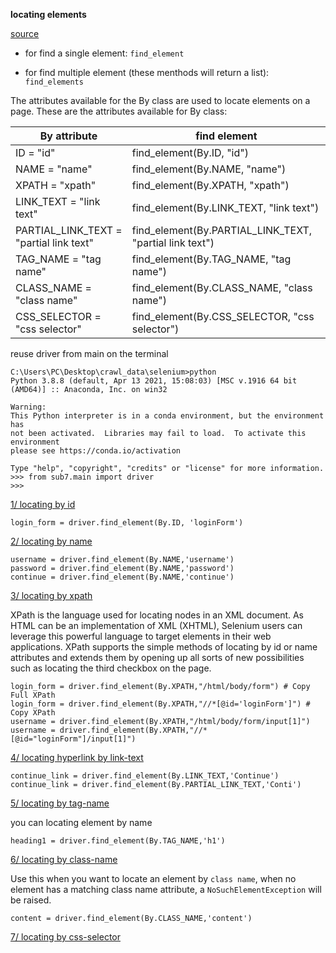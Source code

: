 **locating elements**

[source](https://selenium-python.readthedocs.io/locating-elements.html)

- for find a single element: `find_element`

- for find multiple element (these menthods will return a list): `find_elements`

The attributes available for the By class are used to locate elements on a page. These are the attributes available for By class:

|By attribute|find element|
|---|---|
|ID = "id"|find_element(By.ID, "id")|
|NAME = "name"|find_element(By.NAME, "name")|
|XPATH = "xpath"|find_element(By.XPATH, "xpath")|
|LINK_TEXT = "link text"|find_element(By.LINK_TEXT, "link text")|
|PARTIAL_LINK_TEXT = "partial link text"|find_element(By.PARTIAL_LINK_TEXT, "partial link text")|
|TAG_NAME = "tag name"|find_element(By.TAG_NAME, "tag name")|
|CLASS_NAME = "class name"|find_element(By.CLASS_NAME, "class name")|
|CSS_SELECTOR = "css selector"|find_element(By.CSS_SELECTOR, "css selector")|

reuse driver from main on the terminal

    C:\Users\PC\Desktop\crawl_data\selenium>python
    Python 3.8.8 (default, Apr 13 2021, 15:08:03) [MSC v.1916 64 bit (AMD64)] :: Anaconda, Inc. on win32

    Warning:
    This Python interpreter is in a conda environment, but the environment has
    not been activated.  Libraries may fail to load.  To activate this environment
    please see https://conda.io/activation

    Type "help", "copyright", "credits" or "license" for more information.
    >>> from sub7.main import driver
    >>>

[1/ locating by id](./page1.html)

    login_form = driver.find_element(By.ID, 'loginForm')

[2/ locating by name](./page2.html)

    username = driver.find_element(By.NAME,'username')
    password = driver.find_element(By.NAME,'password')
    continue = driver.find_element(By.NAME,'continue')

[3/ locating by xpath](./page2.html)

XPath is the language used for locating nodes in an XML document. As HTML can be an implementation of XML (XHTML), Selenium users can leverage this powerful language to target elements in their web applications. XPath supports the simple methods of locating by id or name attributes and extends them by opening up all sorts of new possibilities such as locating the third checkbox on the page.

    login_form = driver.find_element(By.XPATH,"/html/body/form") # Copy Full XPath
    login_form = driver.find_element(By.XPATH,"//*[@id='loginForm']") # Copy XPath
    username = driver.find_element(By.XPATH,"/html/body/form/input[1]")
    username = driver.find_element(By.XPATH,"//*[@id="loginForm"]/input[1]")

[4/ locating hyperlink by link-text](./page3.html)

    continue_link = driver.find_element(By.LINK_TEXT,'Continue')
    continue_link = driver.find_element(By.PARTIAL_LINK_TEXT,'Conti')

[5/ locating by tag-name](./page4.html)

you can locating element by name

    heading1 = driver.find_element(By.TAG_NAME,'h1')


[6/ locating by class-name](./page5.html)

Use this when you want to locate an element by `class name`, when no element has a matching class name attribute, a `NoSuchElementException` will be raised.

    content = driver.find_element(By.CLASS_NAME,'content')

[7/ locating by css-selector](./pag6.html)